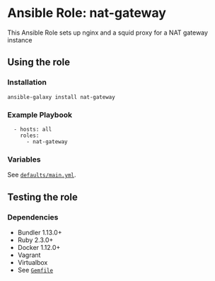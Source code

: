 # Ansible Role: nat-gateway

This Ansible Role sets up nginx and a squid proxy for a NAT gateway instance

## Using the role
### Installation
```
ansible-galaxy install nat-gateway
```

### Example Playbook
```
  - hosts: all
    roles:
      - nat-gateway
```

### Variables

See [`defaults/main.yml`](defaults/main.yml).

## Testing the role

### Dependencies
- Bundler 1.13.0+
- Ruby 2.3.0+
- Docker 1.12.0+
- Vagrant
- Virtualbox
- See [`Gemfile`](Gemfile)
